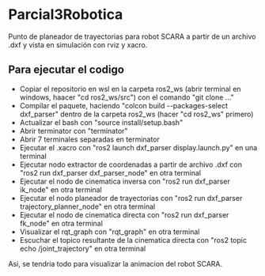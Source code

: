 # Parcial3Robotica
Punto de planeador de trayectorias para robot SCARA a partir de un archivo .dxf y vista en simulación con rviz y xacro.

## Para ejecutar el codigo
- Copiar el repositorio en wsl en la carpeta ros2_ws (abrir terminal en windows, haacer "cd ros2_ws/src") con el comando "git clone ..."
- Compilar el paquete, haciendo "colcon build --packages-select dxf_parser" dentro de la carpeta ros2_ws (hacer "cd ros2_ws" primero)
- Actualizar el bash con "source install/setup.bash"
- Abrir terminator con "terminator"
- Abrir 7 terminales separadas en terminator
- Ejecutar el .xacro con "ros2 launch dxf_parser display.launch.py" en una terminal
- Ejecutar nodo extractor de coordenadas a partir de archivo .dxf con "ros2 run dxf_parser dxf_parser_node" en otra terminal
- Ejecutar el nodo de cinematica inversa con "ros2 run dxf_parser ik_node" en otra terminal
- Ejecutar el nodo planeador de trayectorias con "ros2 run dxf_parser trajectory_planner_node" en otra terminal
- Ejecutar el nodo de cinematica directa con "ros2 run dxf_parser fk_node" en otra terminal
- Visualizar el rqt_graph con "rqt_graph" en otra terminal
- Escuchar el topico resultante de la cinematica directa con "ros2 topic echo /joint_trajectory" en otra terminal

Asi, se tendria todo para visualizar la animacion del robot SCARA.


